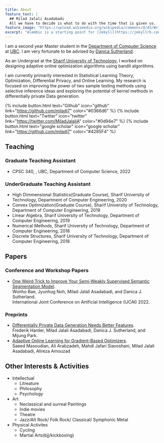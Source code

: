 ```yaml
---
title: About
feature_text: |
  ## Milad Jalali Asadabadi
  All we have to decide is what to do with the time that is given us.
feature_image: "https://upload.wikimedia.org/wikipedia/commons/d/d3/Wright_of_Derby%2C_The_Orrery.jpg"
excerpt: "Alembic is a starting point for [Jekyll](https://jekyllrb.com/) projects. Rather than starting from scratch, this boilerplate is designed to get the ball rolling immediately. Install it, configure it, tweak it, push it."
---
```


I am a second year Master student in the  [Department of Computer Science](https://www.cs.ubc.ca/) at [UBC](https://www.ubc.ca/). I am very fortunate to be advised by [Danica Sutherland](https://djsutherland.ml/).

As an Undergrad at the [Sharif University of Technology](https://en.sharif.edu/), I worked on designing adaptive online optimization algorithms using bandit algorithms.

I am currently primarily interested in Statistical Learning Theory, Optimization, Differential Privacy, and Online Learning. My research is focused on improving the power of two sample testing methods using selective inference ideas and exploring the potential of kernel methods in differentially private Data generation.

{% include button.html text="Github" icon="github" link="https://github.com/miladj7" color="#0366d6" %} {% include button.html text="Twitter" icon="twitter" link="https://twitter.com/MiladJalaliA" color="#0d94e7" %} {% include button.html text="google scholar" icon="google scholar" link="https://github.com/miladj7" color="#4285F4" %}

## Teaching

### Graduate Teaching Assistant
- CPSC 340, , UBC, Department of Computer Science, 2022
### UnderGraduate Teaching Assistant
- High Dimmensional Statistics(Graduate Course), Sharif University of Technology, Department of Computer Engineering, 2020
- Convex Optimization(Graduate Course), Sharif University of Technology, Department of Computer Engineering, 2019
- Linear Algebra, Sharif University of Technology, Department of Computer Engineering, 2019
- Numerical Methods, Sharif University of Technology, Department of Computer Engineering, 2018
- Discrete Structures, Sharif University of Technology, Department of Computer Engineering, 2018

## Papers

### Conference and Workshop Papers
- [One Weird Trick to Improve Your Semi-Weakly Supervised Semantic Segmentation Model](https://arxiv.org/pdf/2205.01233.pdf).  <br />
Wonho Bae, Jyunhug Noh, Milad Jalali Asadabadi, and Danica J. Sutherland.  <br />
International Joint Conference on Artificial Intelligence (IJCAI) 2022.

### Preprints
- [Differentially Private Data Generation Needs Better Features](https://arxiv.org/pdf/2205.12900.pdf). <br />
Frederik Harder, Milad Jalali Asadabadi, Danica J. Sutherland, and Mijung Park.
- [Adaptive Online Learning for Gradient-Based Optimizers](https://arxiv.org/pdf/1906.00290.pdf). <br />
Saeed Masoudian, Ali Arabzadeh, Mahdi Jafari Siavoshani, Milad Jalali Asadabadi, Alireza Amouzad


## Other Interests & Activities
- Intellectual
  - Litreature
  - Philosophy
  - Psychology
- Art
  - Neclassical and surreal Paintings
  - Indie movies
  - Theatre
  - Jazz/Alt Rock/ Folk Rock/ Classical/ Symphonic Metal 
- Physical Activites
  - Cycling
  - Martial Arts(bjj/kickboxing)


